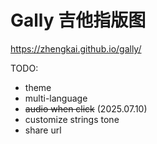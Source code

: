# Gally 吉他指版图

<https://zhengkai.github.io/gally/>

TODO:

- theme
- multi-language
- ~~audio when click~~ (2025.07.10)
- customize strings tone
- share url
